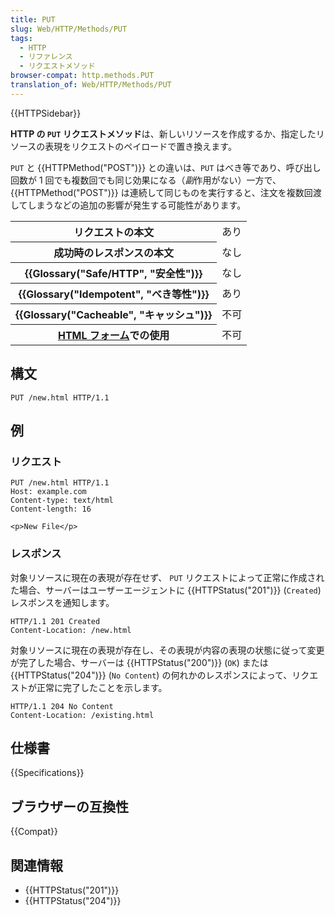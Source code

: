 ```yaml
---
title: PUT
slug: Web/HTTP/Methods/PUT
tags:
  - HTTP
  - リファレンス
  - リクエストメソッド
browser-compat: http.methods.PUT
translation_of: Web/HTTP/Methods/PUT
---
```

{{HTTPSidebar}}

**HTTP の `PUT` リクエストメソッド**は、新しいリソースを作成するか、指定したリソースの表現をリクエストのペイロードで置き換えます。

`PUT` と {{HTTPMethod("POST")}} との違いは、`PUT` はべき等であり、呼び出し回数が 1 回でも複数回でも同じ効果になる（*副*作用がない）一方で、 {{HTTPMethod("POST")}} は連続して同じものを実行すると、注文を複数回渡してしまうなどの追加の影響が発生する可能性があります。

<table class="properties">
  <tbody>
    <tr>
      <th scope="row">リクエストの本文</th>
      <td>あり</td>
    </tr>
    <tr>
      <th scope="row">成功時のレスポンスの本文</th>
      <td>なし</td>
    </tr>
    <tr>
      <th scope="row">{{Glossary("Safe/HTTP", "安全性")}}</th>
      <td>なし</td>
    </tr>
    <tr>
      <th scope="row">{{Glossary("Idempotent", "べき等性")}}</th>
      <td>あり</td>
    </tr>
    <tr>
      <th scope="row">{{Glossary("Cacheable", "キャッシュ")}}</th>
      <td>不可</td>
    </tr>
    <tr>
      <th scope="row">
        <a href="/ja/docs/Learn/Forms">HTML フォーム</a>での使用
      </th>
      <td>不可</td>
    </tr>
  </tbody>
</table>

## 構文

```
PUT /new.html HTTP/1.1
```

## 例

### リクエスト

```
PUT /new.html HTTP/1.1
Host: example.com
Content-type: text/html
Content-length: 16

<p>New File</p>
```

### レスポンス

対象リソースに現在の表現が存在せず、 `PUT` リクエストによって正常に作成された場合、サーバーはユーザーエージェントに {{HTTPStatus("201")}} (`Created`) レスポンスを通知します。

```
HTTP/1.1 201 Created
Content-Location: /new.html
```

対象リソースに現在の表現が存在し、その表現が内容の表現の状態に従って変更が完了した場合、サーバーは {{HTTPStatus("200")}} (`OK`) または {{HTTPStatus("204")}} (`No Content`) の何れかのレスポンスによって、リクエストが正常に完了したことを示します。

```
HTTP/1.1 204 No Content
Content-Location: /existing.html
```

## 仕様書

{{Specifications}}

## ブラウザーの互換性

{{Compat}}

## 関連情報

- {{HTTPStatus("201")}}
- {{HTTPStatus("204")}}
